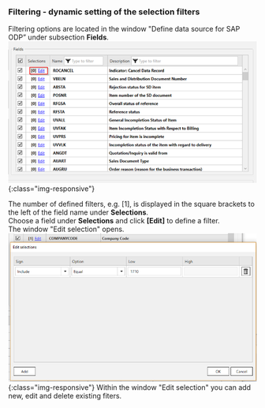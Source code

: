 ### Filtering - dynamic setting of the selection filters
Filtering options are located in the window "Define data source for SAP ODP” under subsection **Fields**.<br/>
![ODP Fields](/img/content/odp/odp-fiter.png){:class="img-responsive"}

The number of defined filters, e.g. [1], is displayed in the square brackets to the left of the field name under **Selections**.<br/>
Choose a field under **Selections** and click **[Edit]** to define a filter.<br/>
The window "Edit selection" opens. 
<br/>
![ODP ABAP CDS View Filter](/img/content/odp/odp-component-cds-costcenter-03-filter.png){:class="img-responsive"}
Within the window "Edit selection" you can add new, edit and delete existing fiters.





